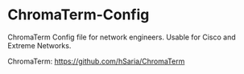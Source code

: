 # ChromaTerm-Config

ChromaTerm Config file for network engineers. Usable for Cisco and Extreme Networks.

ChromaTerm: https://github.com/hSaria/ChromaTerm
